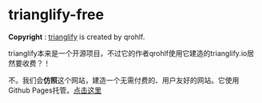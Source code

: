 # trianglify-free
**Copyright** : [trianglify](https://github.com/qrohlf/trianglify) is created by qrohlf.

trianglify本来是一个开源项目，不过它的作者qrohlf使用它建造的trianglify.io居然要收费？！

不。我们会**仿照**这个网站，建造一个无需付费的、用户友好的网站。它使用Github Pages托管。[点击这里](https://ljm12914.github.io/trianglify-free)
